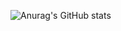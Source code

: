 ![Anurag's GitHub stats](https://github-readme-stats.vercel.app/api?username=ImsilverDev&show_icons=true&theme=transparent)
